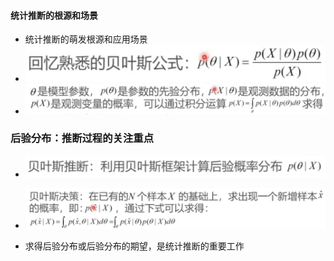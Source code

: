 #### 统计推断的根源和场景

* 统计推断的萌发根源和应用场景
* ![image-20230409230514482](%E7%BB%9F%E8%AE%A1%E6%8E%A8%E6%96%AD%E7%9A%84%E5%9C%BA%E6%99%AF%E4%B8%8E%E5%85%B3%E6%B3%A8%E9%87%8D%E7%82%B9.assets/image-20230409230514482.png)
* ![image-20230409230521655](%E7%BB%9F%E8%AE%A1%E6%8E%A8%E6%96%AD%E7%9A%84%E5%9C%BA%E6%99%AF%E4%B8%8E%E5%85%B3%E6%B3%A8%E9%87%8D%E7%82%B9.assets/image-20230409230521655.png)

### 后验分布：推断过程的关注重点

* ![image-20230409232651487](%E7%BB%9F%E8%AE%A1%E6%8E%A8%E6%96%AD%E7%9A%84%E5%9C%BA%E6%99%AF%E4%B8%8E%E5%85%B3%E6%B3%A8%E9%87%8D%E7%82%B9.assets/image-20230409232651487.png)
* ![image-20230409232657607](%E7%BB%9F%E8%AE%A1%E6%8E%A8%E6%96%AD%E7%9A%84%E5%9C%BA%E6%99%AF%E4%B8%8E%E5%85%B3%E6%B3%A8%E9%87%8D%E7%82%B9.assets/image-20230409232657607.png)

* 求得后验分布或后验分布的期望，是统计推断的重要工作